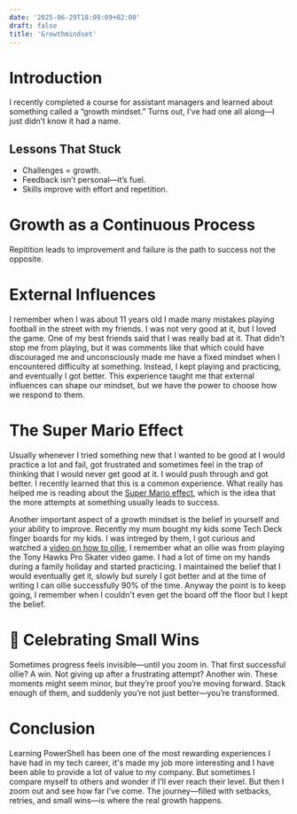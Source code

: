 ```yaml
---
date: '2025-06-29T18:09:09+02:00'
draft: false
title: 'Growthmindset'
---
```


# Introduction
I recently completed a course for assistant managers and learned about something called a “growth mindset.” Turns out, I’ve had one all along—I just didn’t know it had a name.

## Lessons That Stuck
- Challenges = growth.
- Feedback isn’t personal—it’s fuel.
- Skills improve with effort and repetition.

# Growth as a Continuous Process
Repitition leads to improvement and failure is the path to success not the opposite. 

# External Influences
I remember when I was about 11 years old I made many mistakes playing football in the street with my friends. I was not very good at it, but I loved the game. One of my best friends said that I was really bad at it. That didn't stop me from playing, but it was comments like that which could have discouraged me and unconsciously made me have a fixed mindset when I encountered difficulty at something. Instead, I kept playing and practicing, and eventually I got better. This experience taught me that external influences can shape our mindset, but we have the power to choose how we respond to them.

# The Super Mario Effect
Usually whenever I tried something new that I wanted to be good at I would practice a lot and fail, got frustrated and sometimes feel in the trap of thinking that I would never get good at it. I would push through and got better. I recently learned that this is a common experience. What really has helped me is reading about the [Super Mario effect](https://medium.com/mind-cafe/the-super-mario-effect-a-psychological-trick-to-help-achieve-success-painlessly-7e25b7583ed3), which is the idea that the more attempts at something usually leads to success.

Another important aspect of a growth mindset is the belief in yourself and your ability to improve. Recently my mum bought my kids some Tech Deck finger boards for my kids. I was intreged by them, I got curious and watched a [video on how to ollie](https://youtu.be/MAIpmUhpzY8?si=P7PV791qMO4hRZvi), I remember what an ollie was from playing the Tony Hawks Pro Skater video game. I had a lot of time on my hands during a family holiday and started practicing. I maintained the belief that I would eventually get it, slowly but surely I got better and at the time of writing I can ollie successfully 90% of the time. Anyway the point is to keep going, I remember when I couldn't even get the board off the floor but I kept the belief. 

# 🎉 Celebrating Small Wins
Sometimes progress feels invisible—until you zoom in. That first successful ollie? A win. Not giving up after a frustrating attempt? Another win. These moments might seem minor, but they’re proof you’re moving forward. Stack enough of them, and suddenly you’re not just better—you’re transformed. 

# Conclusion
Learning PowerShell has been one of the most rewarding experiences I have had in my tech career, it's made my job more interesting and I have been able to provide a lot of value to my company. But sometimes I compare myself to others and wonder if I’ll ever reach their level. But then I zoom out and see how far I’ve come. The journey—filled with setbacks, retries, and small wins—is where the real growth happens.
